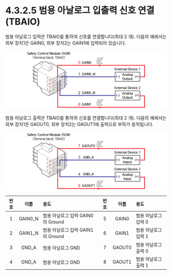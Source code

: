 # 4.3.2.5 범용 아날로그 입출력 신호 연결\(TBAIO\)

범용 아날로그 입력은 TBAIO를 통하여 신호를 연결합니다\(최대 2 개\). 다음의 예에서는 외부 장치1은 GAIN0, 외부 장치2는 GAIN1에 입력되어 있습니다.

![&#xADF8;&#xB9BC; 33 &#xBC94;&#xC6A9; &#xC544;&#xB0A0;&#xB85C;&#xADF8; &#xC785;&#xB825; &#xC2E0;&#xD638; &#xC5F0;&#xACB0;\(TBAIO\)](../../../.gitbook/assets/image115.png)

범용 아날로그 출력은 TBAIO를 통하여 신호를 연결합니다\(최대 2 개\). 다음의 예에서는 외부 장치1은 GAOUT0, 외부 장치2는 GAOUT1에 출력으로 부하가 동작됩니다.

![&#xADF8;&#xB9BC; 34 &#xBC94;&#xC6A9; &#xC544;&#xB0A0;&#xB85C;&#xADF8; &#xCD9C;&#xB825; &#xC2E0;&#xD638; &#xC5F0;&#xACB0;\(TBAIO\)](../../../.gitbook/assets/image116.png)

| **번호** | **이름** |                                **용도** | **번호** | **이름** |                **용도** |
| :---: | :---: | :--- | :---: | :---: | :--- |
| 1 | GAIN0\_N | 범용 아날로그 입력 GAIN0의 Ground | 5 | GAIN0 | 범용 아날로그 입력 0 |
| 2 | GAIN1\_N | 범용 아날로그 입력 GAIN1의 Ground | 6 | GAIN1 | 범용 아날로그 입력 1 |
| 3 | GND\_A | 범용 아날로그 GND | 7 | GAOUT0 | 범용 아날로그 출력 0 |
| 4 | GND\_A | 범용 아날로그 GND | 8 | GAOUT1 | 범용 아날로그 출력 1 |



|  |
| :--- |


